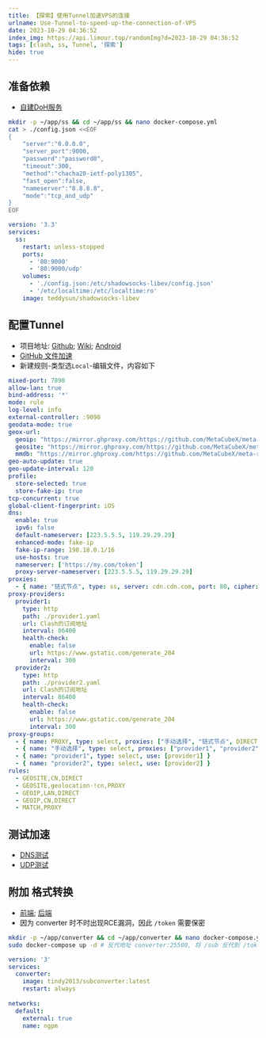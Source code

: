 ```yaml
---
title: 【探索】使用Tunnel加速VPS的连接
urlname: Use-Tunnel-to-speed-up-the-connection-of-VPS
date: 2023-10-29 04:36:52
index_img: https://api.limour.top/randomImg?d=2023-10-29 04:36:52
tags: [clash, ss, Tunnel, '探索']
hide: true
---
```

## 准备依赖
+ [自建DoH服务](/Self-built-ad-blocking-DoH-server)
```bash
mkdir -p ~/app/ss && cd ~/app/ss && nano docker-compose.yml
cat > ./config.json <<EOF
{
    "server":"0.0.0.0",
    "server_port":9000,
    "password":"password0",
    "timeout":300,
    "method":"chacha20-ietf-poly1305",
    "fast_open":false,
    "nameserver":"8.8.8.8",
    "mode":"tcp_and_udp"
}
EOF
```
```yml
version: '3.3'
services:
  ss:
    restart: unless-stopped
    ports:
      - '80:9000'
      - '80:9000/udp'
    volumes:
      - './config.json:/etc/shadowsocks-libev/config.json'
      - '/etc/localtime:/etc/localtime:ro'
    image: teddysun/shadowsocks-libev
```
## 配置Tunnel
+ 项目地址: [Github](https://github.com/clash-verge-rev/clash-verge-rev); [Wiki](https://wiki.metacubex.one/config/); [Android](https://github.com/MetaCubeX/ClashMetaForAndroid)
+ [GitHub 文件加速](/-fu-ke-GitHub-wen-jian-jia-su)
+ 新建规则-类型选`Local`-编辑文件，内容如下
```yml
mixed-port: 7890
allow-lan: true
bind-address: '*'
mode: rule
log-level: info
external-controller: :9090
geodata-mode: true
geox-url:
  geoip: "https://mirror.ghproxy.com/https://github.com/MetaCubeX/meta-rules-dat/releases/download/latest/geoip-lite.dat"
  geosite: "https://mirror.ghproxy.com/https://github.com/MetaCubeX/meta-rules-dat/releases/download/latest/geosite.dat"
  mmdb: "https://mirror.ghproxy.com/https://github.com/MetaCubeX/meta-rules-dat/releases/download/latest/country-lite.mmdb"
geo-auto-update: true
geo-update-interval: 120
profile:
  store-selected: true
  store-fake-ip: true
tcp-concurrent: true
global-client-fingerprint: iOS
dns:
  enable: true
  ipv6: false
  default-nameserver: [223.5.5.5, 119.29.29.29]
  enhanced-mode: fake-ip
  fake-ip-range: 198.18.0.1/16
  use-hosts: true
  nameserver: ['https://my.com/token']
  proxy-server-nameserver: [223.5.5.5, 119.29.29.29]
proxies:
  - { name: "链式节点", type: ss, server: cdn.cdn.com, port: 80, cipher: chacha20-ietf-poly1305, password: password0, udp: true, dialer-proxy: "手动选择"}
proxy-providers:
  provider1:
    type: http
    path: ./provider1.yaml
    url: Clash的订阅地址
    interval: 86400
    health-check:
      enable: false
      url: https://www.gstatic.com/generate_204
      interval: 300
  provider2:
    type: http
    path: ./provider2.yaml
    url: Clash的订阅地址
    interval: 86400
    health-check:
      enable: false
      url: https://www.gstatic.com/generate_204
      interval: 300
proxy-groups:
  - { name: PROXY, type: select, proxies: ["手动选择", "链式节点", DIRECT] }
  - { name: "手动选择", type: select, proxies: ["provider1", "provider2"] }
  - { name: "provider1", type: select, use: [provider1] }
  - { name: "provider2", type: select, use: [provider2] }
rules:
  - GEOSITE,CN,DIRECT
  - GEOSITE,geolocation-!cn,PROXY
  - GEOIP,LAN,DIRECT
  - GEOIP,CN,DIRECT
  - MATCH,PROXY
```
## 测试加速
+ [DNS测试](https://ipleak.net)
+ [UDP测试](https://browserleaks.com/webrtc)

## 附加 格式转换
+ [前端](https://acl4ssr-sub.github.io/); [后端](https://github.com/tindy2013/subconverter)
+ 因为 converter 时不时出现RCE漏洞，因此 `/token` 需要保密
```bash
mkdir -p ~/app/converter && cd ~/app/converter && nano docker-compose.yml
sudo docker-compose up -d # 反代地址 converter:25500, 将 /sub 反代到 /token，末尾没有 /
```
```yml
version: '3'
services:
  converter:
    image: tindy2013/subconverter:latest
    restart: always
  
networks:
  default:
    external: true
    name: ngpm
```